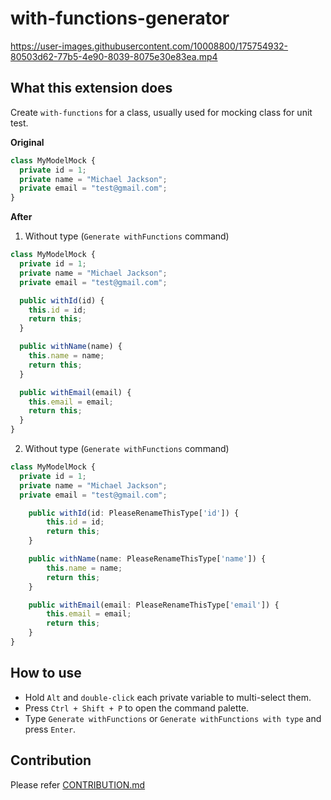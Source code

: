 # with-functions-generator

https://user-images.githubusercontent.com/10008800/175754932-80503d62-77b5-4e90-8039-8075e30e83ea.mp4


## What this extension does

Create `with-functions` for a class, usually used for mocking class for unit test.

**Original**

```ts
class MyModelMock {
  private id = 1;
  private name = "Michael Jackson";
  private email = "test@gmail.com";
}
```

**After**

1. Without type (`Generate withFunctions` command)

```ts
class MyModelMock {
  private id = 1;
  private name = "Michael Jackson";
  private email = "test@gmail.com";

  public withId(id) {
    this.id = id;
    return this;
  }

  public withName(name) {
    this.name = name;
    return this;
  }

  public withEmail(email) {
    this.email = email;
    return this;
  }
}
```

2. Without type (`Generate withFunctions` command)

```ts
class MyModelMock {
  private id = 1;
  private name = "Michael Jackson";
  private email = "test@gmail.com";

	public withId(id: PleaseRenameThisType['id']) {
		this.id = id;
		return this;
	}

	public withName(name: PleaseRenameThisType['name']) {
		this.name = name;
		return this;
	}

	public withEmail(email: PleaseRenameThisType['email']) {
		this.email = email;
		return this;
	}
}
```

## How to use

- Hold `Alt` and `double-click` each private variable to multi-select them.
- Press `Ctrl + Shift + P` to open the command palette.
- Type `Generate withFunctions` or `Generate withFunctions with type` and press `Enter`.

## Contribution

Please refer [CONTRIBUTION.md](https://github.com/TDAK1509/vscode-extensions-with-functions-generator/blob/main/CONTRIBUTION.md)
